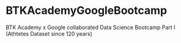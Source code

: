 # BTKAcademyGoogleBootcamp
BTK Academy x Google collaborated Data Science Bootcamp Part I (Athtetes Dataset since 120 years)
